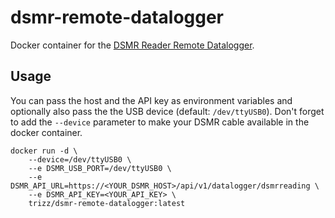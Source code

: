 # dsmr-remote-datalogger
Docker container for the [DSMR Reader Remote Datalogger](https://dsmr-reader.readthedocs.io/en/latest/api.html#script).

## Usage
You can pass the host and the API key as environment variables and optionally also pass the 
the USB device (default: `/dev/ttyUSB0`). Don't forget to add the `--device` parameter to make your DSMR cable available
in the docker container.


```
docker run -d \
    --device=/dev/ttyUSB0 \
    --e DSMR_USB_PORT=/dev/ttyUSB0 \
    --e DSMR_API_URL=https://<YOUR_DSMR_HOST>/api/v1/datalogger/dsmrreading \
    --e DSMR_API_KEY=<YOUR_API_KEY> \
    trizz/dsmr-remote-datalogger:latest
```

